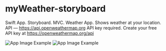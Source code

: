 # myWeather-storyboard

Swift App. Storyboard. MVC.
Weather App. Shows weather at your location.
API — https://api.openweathermap.org
API key required.
Create your free API key at https://openweathermap.org/api

![App Image Example](Images/AppImageExample1.png)
![App Image Example](Images/AppImageExample2.png)
